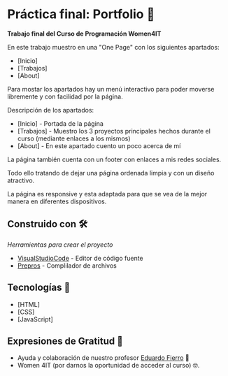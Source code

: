 # Práctica final: Portfolio 🚀

**Trabajo final del Curso de Programación Women4IT**

En este trabajo muestro en una "One Page" con los siguientes apartados:
* [Inicio]
* [Trabajos]
* [About]

Para mostar los apartados hay un menú interactivo para poder moverse libremente y con facilidad por la página.

Descripción de los apartados:
* [Inicio] - Portada de la página
* [Trabajos] - Muestro los 3 proyectos principales hechos durante el curso (mediante enlaces a los mismos)
* [About] - En este apartado cuento un poco acerca de mí 

La página también cuenta con un footer con enlaces a mis redes sociales.

Todo ello tratando de dejar una página ordenada limpia y con un diseño atractivo.

La página es responsive y esta adaptada para que se vea de la mejor manera en diferentes dispositivos.

## Construido con 🛠️

_Herramientas para crear el proyecto_

* [VisualStudioCode](https://code.visualstudio.com/) - Editor de código fuente
* [Prepros](https://prepros.io/) - Complilador de archivos

## Tecnologías 🧪

* [HTML]
* [CSS]
* [JavaScript]

## Expresiones de Gratitud 🎁
* Ayuda y colaboración de nuestro profesor  [Eduardo Fierro](https://eduardofierro.pro/) 📢
* Women 4IT (por darnos la oportunidad de acceder al curso) 🤓.
